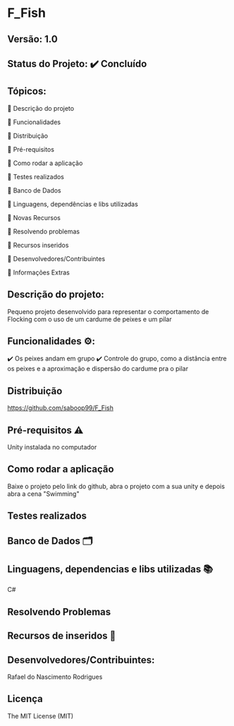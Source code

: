# F_Fish

 ## Versão: 1.0
 
 ## Status do Projeto: ✔️ Concluído 
 
 ## Tópicos:
 
🔹 Descrição do projeto

🔹 Funcionalidades

🔹 Distribuição

🔹 Pré-requisitos

🔹 Como rodar a aplicação

🔹 Testes realizados

🔹 Banco de Dados

🔹 Linguagens, dependências e libs utilizadas

🔹 Novas Recursos

🔹 Resolvendo problemas

🔹 Recursos inseridos

🔹 Desenvolvedores/Contribuintes

🔹 Informações Extras

## Descrição do projeto:
Pequeno projeto desenvolvido para representar o comportamento de Flocking com o uso de um cardume de peixes e um pilar

## Funcionalidades ⚙️:
✔️ Os peixes andam em grupo
✔️ Controle do grupo, como a distância entre os peixes e a aproximação e dispersão do cardume pra o pilar

## Distribuição
https://github.com/saboop99/F_Fish

## Pré-requisitos ⚠️

Unity instalada no computador

## Como rodar a aplicação

Baixe o projeto pelo link do github, abra o projeto com a sua unity e depois abra a cena "Swimming"

## Testes realizados

## Banco de Dados 🗂️

## Linguagens, dependencias e libs utilizadas 📚

C#

## Resolvendo Problemas

## Recursos de inseridos 🧰

## Desenvolvedores/Contribuintes:

Rafael do Nascimento Rodrigues

## Licença

The MIT License (MIT)
